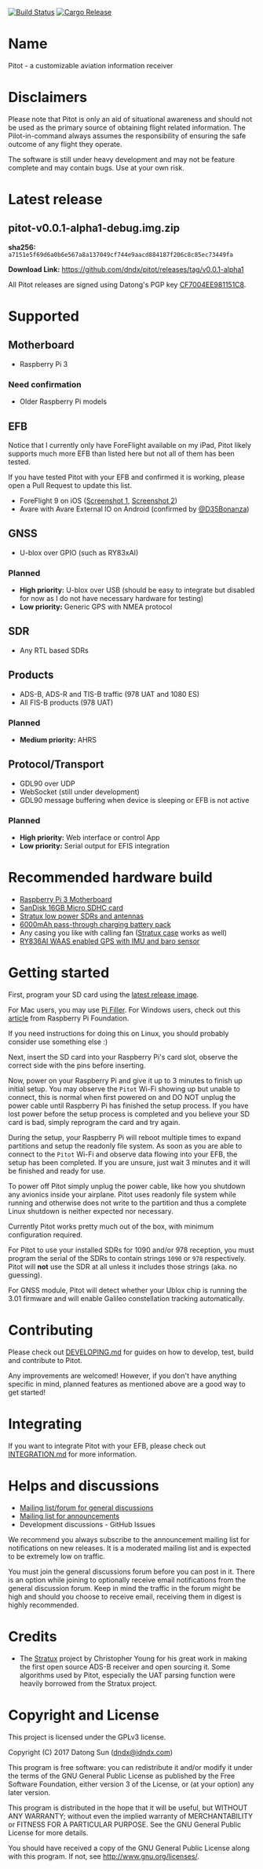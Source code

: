 [![Build Status](https://travis-ci.org/dndx/pitot.svg?branch=master)](https://travis-ci.org/dndx/pitot)
[![Cargo Release](https://img.shields.io/crates/v/pitot.svg)](https://crates.io/crates/pitot)

# Name
Pitot - a customizable aviation information receiver

# Disclaimers
Please note that Pitot is only an aid of situational awareness and should not
be used as the primary source of obtaining flight related information. The
Pilot-in-command always assumes the responsibility of ensuring the safe outcome
of any flight they operate.

The software is still under heavy development and may not be feature complete
and may contain bugs. Use at your own risk.

# Latest release
## pitot-v0.0.1-alpha1-debug.img.zip
**sha256:** `a7151e5f69d6a0b6e567a8a137049cf744e9aacd884187f206c8c85ec73449fa`

**Download Link:** https://github.com/dndx/pitot/releases/tag/v0.0.1-alpha1

All Pitot releases are signed using Datong's PGP key
[CF7004EE981151C8](https://pgp.mit.edu/pks/lookup?op=get&search=0xCF7004EE981151C8).

# Supported
## Motherboard
* Raspberry Pi 3

### Need confirmation
* Older Raspberry Pi models

## EFB
Notice that I currently only have ForeFlight available on my iPad, Pitot
likely supports much more EFB than listed here but not all of them has been
tested.

If you have tested Pitot with your EFB and confirmed it is working, please
open a Pull Request to update this list.

* ForeFlight 9 on iOS ([Screenshot 1](https://user-images.githubusercontent.com/1131072/28495314-7c1fef4c-6efd-11e7-9dd2-3fdf6c10fd02.PNG),
[Screenshot 2](https://user-images.githubusercontent.com/1131072/28495315-7dddd81c-6efd-11e7-9eb8-e3dc514cb8e8.PNG))
* Avare with Avare External IO on Android (confirmed by [@D35Bonanza](https://github.com/D35Bonanza))

## GNSS
* U-blox over GPIO (such as RY83xAI)

### Planned
* **High priority:** U-blox over USB
(should be easy to integrate but disabled for now as I do not have
necessary hardware for testing)
* **Low priority:** Generic GPS with NMEA protocol

## SDR
* Any RTL based SDRs

## Products
* ADS-B, ADS-R and TIS-B traffic (978 UAT and 1080 ES)
* All FIS-B products (978 UAT)

### Planned
* **Medium priority:** AHRS

## Protocol/Transport
* GDL90 over UDP
* WebSocket (still under development)
* GDL90 message buffering when device is sleeping or EFB is not active

### Planned
* **High priority:** Web interface or control App
* **Low priority:** Serial output for EFIS integration

# Recommended hardware build
* [Raspberry Pi 3 Motherboard](https://www.amazon.com/gp/product/B01CD5VC92)
* [SanDisk 16GB Micro SDHC card](https://www.amazon.com/SanDisk-Ultra-Micro-Adapter-SDSQUNC-016G-GN6MA/dp/B010Q57SEE)
* [Stratux low power SDRs and antennas](https://www.amazon.com/gp/product/B01M7NMWCD)
* [6000mAh pass-through charging battery pack](https://www.amazon.com/gp/product/B00ZWUZG70)
* Any casing you like with calling fan ([Stratux case](https://www.amazon.com/gp/product/B072ND582W) works as well)
* [RY836AI WAAS enabled GPS with IMU and baro sensor](https://www.ebay.com/itm/182087516214)

# Getting started
First, program your SD card using the [latest release image](https://github.com/dndx/pitot/releases).

For Mac users, you may use [Pi Filler](http://ivanx.com/raspberrypi/). For Windows users, check out
this [article](https://www.raspberrypi.org/documentation/installation/installing-images/windows.md)
from Raspberry Pi Foundation.

If you need instructions for doing this on Linux, you should probably
consider use something else :)

Next, insert the SD card into your Raspberry Pi's card slot, observe the correct side
with the pins before inserting.

Now, power on your Raspberry Pi and give it up to 3 minutes to finish up initial setup.
You may observe the `Pitot` Wi-Fi showing up but unable to connect, this is normal
when first powered on and DO NOT unplug the power cable until Raspberry Pi has finished
the setup process. If you have lost power before the setup process is completed and you
believe your SD card is bad, simply reprogram the card and try again.

During the setup, your Raspberry Pi will reboot multiple times to expand partitions and
setup the readonly file system. As soon as you are able to connect to the `Pitot` Wi-Fi and
observe data flowing into your EFB, the setup has been completed. If you are unsure, just wait
3 minutes and it will be finished and ready for use.

To power off Pitot simply unplug the power cable, like how you shutdown any avionics inside your
airplane. Pitot uses readonly file system while
running and otherwise does not write to the partition and thus a complete Linux shutdown
is neither expected nor necessary.

Currently Pitot works pretty much out of the box, with minimum configuration required.

For Pitot to use your installed SDRs for 1090 and/or 978 reception, you must program
the serial of the SDRs to contain strings `1090` or `978` respectively.
Pitot will **not** use the SDR at all unless it includes those strings (aka. no guessing).

For GNSS module, Pitot will detect whether your Ublox chip is running the 3.01 firmware
and will enable Galileo constellation tracking automatically.

# Contributing
Please check out [DEVELOPING.md](https://github.com/dndx/pitot/blob/master/DEVELOPING.md)
for guides on how to develop, test, build and contribute to Pitot.

Any improvements are welcomed! However, if you don't have anything specific in mind,
planned features as mentioned above are a good way to get started!

# Integrating
If you want to integrate Pitot with your EFB, please check out
[INTEGRATION.md](https://github.com/dndx/pitot/blob/master/INTEGRATION.md) for more information.

# Helps and discussions
* [Mailing list/forum for general discussions](https://groups.google.com/forum/#!forum/pitot-discussions)
* [Mailing list for announcements](https://groups.google.com/forum/#!forum/pitot-announcements)
* Development discussions - GitHub Issues

We recommend you always subscribe to the announcement mailing list for notifications on new releases.
It is a moderated mailing list and is expected to be extremely low on traffic.

You must join the general discussions forum before you can post in it. There is an option
while joining to optionally receive email notifications from the general discussion forum.
Keep in mind the traffic in the forum might be high and should you choose to receive email,
receiving them in digest is highly recommended.

# Credits
* The [Stratux](https://github.com/cyoung/stratux) project by Christopher Young
for his great work in making the first open source ADS-B receiver and open sourcing
it.
Some algorithms used by Pitot, especially the UAT parsing function were heavily
borrowed from the Stratux project.

# Copyright and License
This project is licensed under the GPLv3 license.

Copyright (C) 2017  Datong Sun (dndx@idndx.com)

This program is free software: you can redistribute it and/or modify
it under the terms of the GNU General Public License as published by
the Free Software Foundation, either version 3 of the License, or
(at your option) any later version.

This program is distributed in the hope that it will be useful,
but WITHOUT ANY WARRANTY; without even the implied warranty of
MERCHANTABILITY or FITNESS FOR A PARTICULAR PURPOSE.  See the
GNU General Public License for more details.

You should have received a copy of the GNU General Public License
along with this program.  If not, see <http://www.gnu.org/licenses/>.
